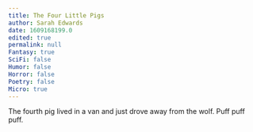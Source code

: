 ```yaml
---
title: The Four Little Pigs
author: Sarah Edwards
date: 1609168199.0
edited: true
permalink: null
Fantasy: true
SciFi: false
Humor: false
Horror: false
Poetry: false
Micro: true
---
```

The fourth pig lived in a van and just drove away from the wolf. Puff puff puff.
